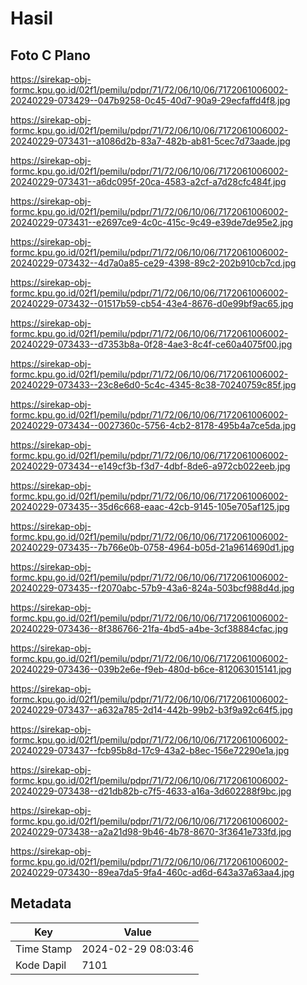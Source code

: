 # Hasil

## Foto C Plano

https://sirekap-obj-formc.kpu.go.id/02f1/pemilu/pdpr/71/72/06/10/06/7172061006002-20240229-073429--047b9258-0c45-40d7-90a9-29ecfaffd4f8.jpg

https://sirekap-obj-formc.kpu.go.id/02f1/pemilu/pdpr/71/72/06/10/06/7172061006002-20240229-073431--a1086d2b-83a7-482b-ab81-5cec7d73aade.jpg

https://sirekap-obj-formc.kpu.go.id/02f1/pemilu/pdpr/71/72/06/10/06/7172061006002-20240229-073431--a6dc095f-20ca-4583-a2cf-a7d28cfc484f.jpg

https://sirekap-obj-formc.kpu.go.id/02f1/pemilu/pdpr/71/72/06/10/06/7172061006002-20240229-073431--e2697ce9-4c0c-415c-9c49-e39de7de95e2.jpg

https://sirekap-obj-formc.kpu.go.id/02f1/pemilu/pdpr/71/72/06/10/06/7172061006002-20240229-073432--4d7a0a85-ce29-4398-89c2-202b910cb7cd.jpg

https://sirekap-obj-formc.kpu.go.id/02f1/pemilu/pdpr/71/72/06/10/06/7172061006002-20240229-073432--01517b59-cb54-43e4-8676-d0e99bf9ac65.jpg

https://sirekap-obj-formc.kpu.go.id/02f1/pemilu/pdpr/71/72/06/10/06/7172061006002-20240229-073433--d7353b8a-0f28-4ae3-8c4f-ce60a4075f00.jpg

https://sirekap-obj-formc.kpu.go.id/02f1/pemilu/pdpr/71/72/06/10/06/7172061006002-20240229-073433--23c8e6d0-5c4c-4345-8c38-70240759c85f.jpg

https://sirekap-obj-formc.kpu.go.id/02f1/pemilu/pdpr/71/72/06/10/06/7172061006002-20240229-073434--0027360c-5756-4cb2-8178-495b4a7ce5da.jpg

https://sirekap-obj-formc.kpu.go.id/02f1/pemilu/pdpr/71/72/06/10/06/7172061006002-20240229-073434--e149cf3b-f3d7-4dbf-8de6-a972cb022eeb.jpg

https://sirekap-obj-formc.kpu.go.id/02f1/pemilu/pdpr/71/72/06/10/06/7172061006002-20240229-073435--35d6c668-eaac-42cb-9145-105e705af125.jpg

https://sirekap-obj-formc.kpu.go.id/02f1/pemilu/pdpr/71/72/06/10/06/7172061006002-20240229-073435--7b766e0b-0758-4964-b05d-21a9614690d1.jpg

https://sirekap-obj-formc.kpu.go.id/02f1/pemilu/pdpr/71/72/06/10/06/7172061006002-20240229-073435--f2070abc-57b9-43a6-824a-503bcf988d4d.jpg

https://sirekap-obj-formc.kpu.go.id/02f1/pemilu/pdpr/71/72/06/10/06/7172061006002-20240229-073436--8f386766-21fa-4bd5-a4be-3cf38884cfac.jpg

https://sirekap-obj-formc.kpu.go.id/02f1/pemilu/pdpr/71/72/06/10/06/7172061006002-20240229-073436--039b2e6e-f9eb-480d-b6ce-812063015141.jpg

https://sirekap-obj-formc.kpu.go.id/02f1/pemilu/pdpr/71/72/06/10/06/7172061006002-20240229-073437--a632a785-2d14-442b-99b2-b3f9a92c64f5.jpg

https://sirekap-obj-formc.kpu.go.id/02f1/pemilu/pdpr/71/72/06/10/06/7172061006002-20240229-073437--fcb95b8d-17c9-43a2-b8ec-156e72290e1a.jpg

https://sirekap-obj-formc.kpu.go.id/02f1/pemilu/pdpr/71/72/06/10/06/7172061006002-20240229-073438--d21db82b-c7f5-4633-a16a-3d602288f9bc.jpg

https://sirekap-obj-formc.kpu.go.id/02f1/pemilu/pdpr/71/72/06/10/06/7172061006002-20240229-073438--a2a21d98-9b46-4b78-8670-3f3641e733fd.jpg

https://sirekap-obj-formc.kpu.go.id/02f1/pemilu/pdpr/71/72/06/10/06/7172061006002-20240229-073430--89ea7da5-9fa4-460c-ad6d-643a37a63aa4.jpg


## Metadata

| Key        | Value               |
| ---------- | ------------------- |
| Time Stamp | 2024-02-29 08:03:46 |
| Kode Dapil | 7101                |



